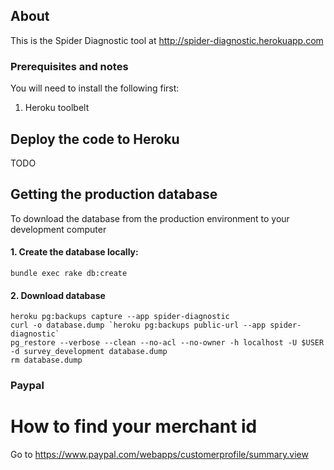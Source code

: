 ## About

This is the Spider Diagnostic tool at http://spider-diagnostic.herokuapp.com


### Prerequisites and notes

You will need to install the following first:

1. Heroku toolbelt

## Deploy the code to Heroku

TODO

## Getting the production database

To download the database from the production environment to your development computer


#### 1. Create the database locally:

```
bundle exec rake db:create
```

#### 2. Download database

```
heroku pg:backups capture --app spider-diagnostic
curl -o database.dump `heroku pg:backups public-url --app spider-diagnostic`
pg_restore --verbose --clean --no-acl --no-owner -h localhost -U $USER -d survey_development database.dump
rm database.dump
```

### Paypal

# How to find your merchant id

Go to https://www.paypal.com/webapps/customerprofile/summary.view


